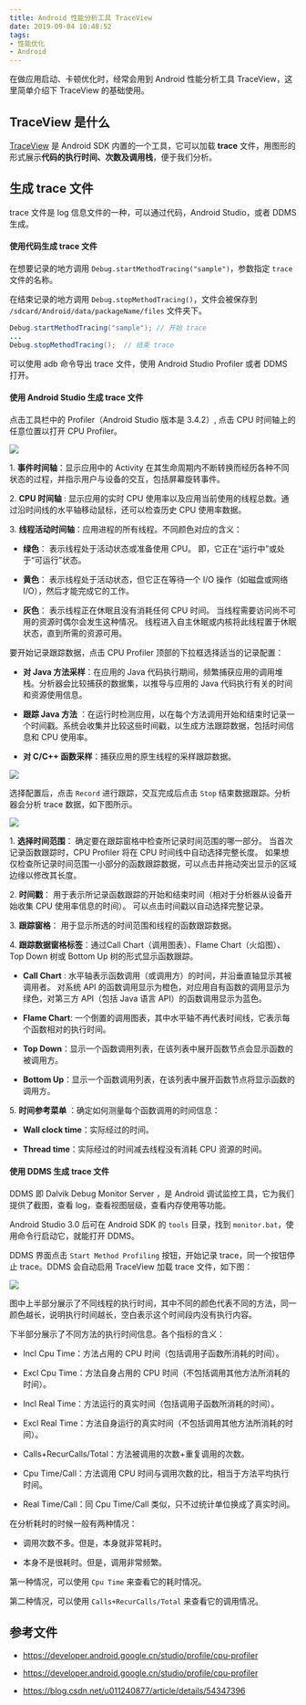 ```yaml
---
title: Android 性能分析工具 TraceView
date: 2019-09-04 10:48:52
tags:
- 性能优化
- Android
---
```


在做应用启动、卡顿优化时，经常会用到 Android 性能分析工具 TraceView，这里简单介绍下 TraceView 的基础使用。

## TraceView 是什么

[TraceView](https://developer.android.google.cn/studio/profile/generate-trace-logs) 是 Android SDK 内置的一个工具，它可以加载 **trace** 文件，用图形的形式展示**代码的执行时间、次数及调用栈**，便于我们分析。

## 生成 trace 文件

trace 文件是 log 信息文件的一种，可以通过代码，Android Studio，或者 DDMS 生成。

#### 使用代码生成 trace 文件

在想要记录的地方调用 `Debug.startMethodTracing("sample")`，参数指定 `trace` 文件的名称。

在结束记录的地方调用 `Debug.stopMethodTracing()`，文件会被保存到 `/sdcard/Android/data/packageName/files` 文件夹下。

```java
Debug.startMethodTracing("sample"); // 开始 trace
...
Debug.stopMethodTracing();  // 结束 trace
```

可以使用 adb 命令导出 trace 文件，使用 Android Studio Profiler 或者 DDMS 打开。

#### 使用 Android Studio 生成 trace 文件

点击工具栏中的 Profiler（Android Studio 版本是 3.4.2）, 点击 CPU 时间轴上的任意位置以打开 CPU Profiler。

![](https://raw.githubusercontent.com/zywudev/blog-source/master/image/cpu_profiler1.png)

1\.  **事件时间轴**：显示应用中的 Activity 在其生命周期内不断转换而经历各种不同状态的过程，并指示用户与设备的交互，包括屏幕旋转事件。

2\. **CPU 时间轴** : 显示应用的实时 CPU 使用率以及应用当前使用的线程总数。通过沿时间线的水平轴移动鼠标，还可以检查历史 CPU 使用率数据。

3\. **线程活动时间轴**：应用进程的所有线程。不同颜色对应的含义：

- **绿色**： 表示线程处于活动状态或准备使用 CPU。 即，它正在“运行中”或处于“可运行”状态。

- **黄色**： 表示线程处于活动状态，但它正在等待一个 I/O 操作（如磁盘或网络 I/O），然后才能完成它的工作。

- **灰色**： 表示线程正在休眠且没有消耗任何 CPU 时间。 当线程需要访问尚不可用的资源时偶尔会发生这种情况。 线程进入自主休眠或内核将此线程置于休眠状态，直到所需的资源可用。

要开始记录跟踪数据，点击 CPU Profiler 顶部的下拉框选择适当的记录配置：

- **对 Java 方法采样**：在应用的 Java 代码执行期间，频繁捕获应用的调用堆栈。分析器会比较捕获的数据集，以推导与应用的 Java 代码执行有关的时间和资源使用信息。

- **跟踪 Java 方法** ：在运行时检测应用，以在每个方法调用开始和结束时记录一个时间戳。系统会收集并比较这些时间戳，以生成方法跟踪数据，包括时间信息和 CPU 使用率。

- **对 C/C++ 函数采样**：捕获应用的原生线程的采样跟踪数据。

![](https://raw.githubusercontent.com/zywudev/blog-source/master/image/cpu_profiler2.png)

选择配置后，点击 `Record` 进行跟踪，交互完成后点击 `Stop` 结束数据跟踪。分析器会分析 trace 数据，如下图所示。

![](https://raw.githubusercontent.com/zywudev/blog-source/master/image/cpu_profiler3.png)

1\. **选择时间范围**： 确定要在跟踪窗格中检查所记录时间范围的哪一部分。 当首次记录函数跟踪时，CPU Profiler 将在 CPU 时间线中自动选择完整长度。 如果想仅检查所记录时间范围一小部分的函数跟踪数据，可以点击并拖动突出显示的区域边缘以修改其长度。

2\. **时间戳**： 用于表示所记录函数跟踪的开始和结束时间（相对于分析器从设备开始收集 CPU 使用率信息的时间）。 可以点击时间戳以自动选择完整记录。

3\. **跟踪窗格**： 用于显示所选的时间范围和线程的函数跟踪数据。

4\. **跟踪数据窗格标签**：通过Call Chart（调用图表）、Flame Chart（火焰图）、 Top Down 树或 Bottom Up 树的形式显示函数跟踪。

- **Call Chart** : 水平轴表示函数调用（或调用方）的时间，并沿垂直轴显示其被调用者。 对系统 API 的函数调用显示为橙色，对应用自有函数的调用显示为绿色，对第三方 API（包括 Java 语言 API）的函数调用显示为蓝色。 

- **Flame Chart**: 一个倒置的调用图表，其中水平轴不再代表时间线，它表示每个函数相对的执行时间。

- **Top Down**：显示一个函数调用列表，在该列表中展开函数节点会显示函数的被调用方。

- **Bottom Up**：显示一个函数调用列表，在该列表中展开函数节点将显示函数的调用方。

5\. **时间参考菜单** ：确定如何测量每个函数调用的时间信息：

- **Wall clock time**：实际经过的时间。

- **Thread time**：实际经过的时间减去线程没有消耗 CPU 资源的时间。

#### 使用 DDMS 生成 trace 文件

DDMS 即 Dalvik Debug Monitor Server ，是 Android 调试监控工具，它为我们提供了截图，查看 log，查看视图层级，查看内存使用等功能。

Android Studio 3.0 后可在 Android SDK 的 `tools` 目录，找到 `monitor.bat`，使用命令行启动它，就能打开 DDMS。 

DDMS 界面点击 `Start Method Profiling` 按钮，开始记录 trace，同一个按钮停止 trace。DDMS 会自动启用 TraceView 加载 trace 文件，如下图：

![](https://raw.githubusercontent.com/zywudev/blog-source/master/image/ddms_trace.png)

图中上半部分展示了不同线程的执行时间，其中不同的颜色代表不同的方法，同一颜色越长，说明执行时间越长，空白表示这个时间段内没有执行内容。

下半部分展示了不同方法的执行时间信息。各个指标的含义：

- Incl Cpu Time：方法占用的 CPU 时间（包括调用子函数所消耗的时间）。

- Excl Cpu Time：方法自身占用的 CPU 时间（不包括调用其他方法所消耗的时间）。

- Incl Real Time：方法运行的真实时间（包括调用子函数所消耗的时间）。

- Excl Real Time：方法自身运行的真实时间（不包括调用其他方法所消耗的时间）。

- Calls+RecurCalls/Total：方法被调用的次数+重复调用的次数。

- Cpu Time/Call：方法调用 CPU 时间与调用次数的比，相当于方法平均执行时间。

- Real Time/Call：同 Cpu Time/Call 类似，只不过统计单位换成了真实时间。

在分析耗时的时候一般有两种情况：

- 调用次数不多。但是，本身就非常耗时。

- 本身不是很耗时。但是，调用非常频繁。

第一种情况，可以使用 `Cpu Time` 来查看它的耗时情况。 

第二种情况，可以使用 `Calls+RecurCalls/Total` 来查看它的调用情况。

## 参考文件

- https://developer.android.google.cn/studio/profile/cpu-profiler

- https://developer.android.google.cn/studio/profile/cpu-profiler
- https://blog.csdn.net/u011240877/article/details/54347396